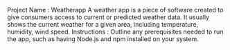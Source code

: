 Project Name : Weatherapp
A weather app is a piece of software created to give consumers access to current or predicted weather data. It usually shows the current weather for a given area, including temperature, humidity, wind speed.
Instructions : Outline any prerequisites needed to run the app, such as having Node.js and npm installed on your system.

